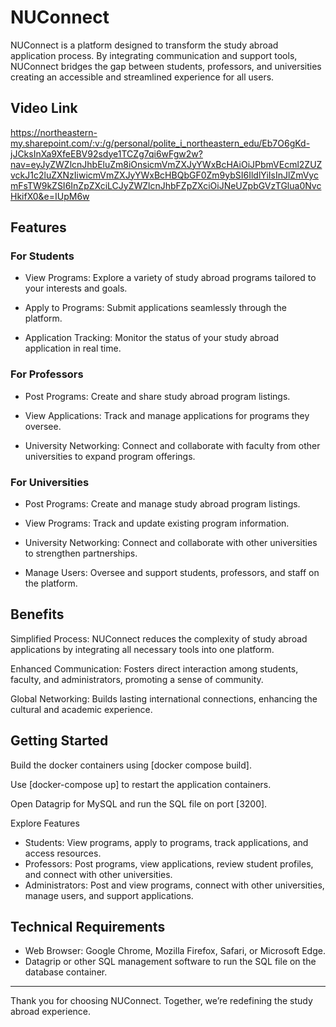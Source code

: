 # NUConnect

NUConnect is a platform designed to transform the study abroad application process. By integrating communication and support tools, NUConnect bridges the gap between students, professors, and universities creating an accessible and streamlined experience for all users.

## Video Link
https://northeastern-my.sharepoint.com/:v:/g/personal/polite_i_northeastern_edu/Eb7O6gKd-jJCksInXa9XfeEBV92sdye1TCZg7qi6wFgw2w?nav=eyJyZWZlcnJhbEluZm8iOnsicmVmZXJyYWxBcHAiOiJPbmVEcml2ZUZvckJ1c2luZXNzIiwicmVmZXJyYWxBcHBQbGF0Zm9ybSI6IldlYiIsInJlZmVycmFsTW9kZSI6InZpZXciLCJyZWZlcnJhbFZpZXciOiJNeUZpbGVzTGlua0NvcHkifX0&e=IUpM6w

## Features
### For Students
- View Programs: Explore a variety of study abroad programs tailored to your interests and goals.

- Apply to Programs: Submit applications seamlessly through the platform.

- Application Tracking: Monitor the status of your study abroad application in real time.

### For Professors
- Post Programs: Create and share study abroad program listings.

- View Applications: Track and manage applications for programs they oversee.

- University Networking: Connect and collaborate with faculty from other universities to expand program offerings.

### For Universities
- Post Programs: Create and manage study abroad program listings.

- View Programs: Track and update existing program information.

- University Networking: Connect and collaborate with other universities to strengthen partnerships.

- Manage Users: Oversee and support students, professors, and staff on the platform.

## Benefits
Simplified Process: NUConnect reduces the complexity of study abroad applications by integrating all necessary tools into one platform.

Enhanced Communication: Fosters direct interaction among students, faculty, and administrators, promoting a sense of community.

Global Networking: Builds lasting international connections, enhancing the cultural and academic experience.

## Getting Started

Build the docker containers using [docker compose build].

Use [docker-compose up] to restart the application containers.

Open Datagrip for MySQL and run the SQL file on port [3200].

Explore Features
- Students: View programs, apply to programs, track applications, and access resources.
- Professors: Post programs, view applications, review student profiles, and connect with other universities.
- Administrators: Post and view programs, connect with other universities, manage users, and support applications.

## Technical Requirements
- Web Browser: Google Chrome, Mozilla Firefox, Safari, or Microsoft Edge.
- Datagrip or other SQL management software to run the SQL file on the database container.

----------------------------------------------------------------------------------------------
Thank you for choosing NUConnect. Together, we’re redefining the study abroad experience.
